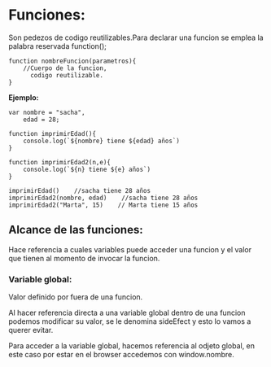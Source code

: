 # Funciones:

Son pedezos de codigo reutilizables.Para declarar una funcion se emplea la palabra reservada function();
    
    function nombreFuncion(parametros){
        //Cuerpo de la funcion,
          codigo reutilizable.
    }

**Ejemplo:**

    var nombre = "sacha",
        edad = 28;
    
    function imprimirEdad(){
        console.log(`${nombre} tiene ${edad} años`)
    }
    
    function imprimirEdad2(n,e){
        console.log(`${n} tiene ${e} años`)
    }
    
    imprimirEdad()    //sacha tiene 28 años
    imprimirEdad2(nombre, edad)    //sacha tiene 28 años
    imprimirEdad2("Marta", 15)    // Marta tiene 15 años

## Alcance de las funciones:

Hace referencia a cuales variables puede acceder una funcion y el valor que tienen al momento de invocar la funcion.

### Variable global:

Valor definido por fuera de una funcion.

Al hacer referencia directa a una variable global dentro de una funcion podemos modificar su valor, se le denomina sideEfect y 
esto lo vamos a querer evitar.

Para acceder a la variable global, hacemos referencia al odjeto global, en este caso por estar en el browser accedemos con window.nombre.


